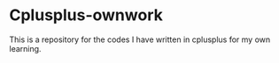 # Cplusplus-ownwork
This is a repository for the codes I have written in cplusplus for my own learning.

